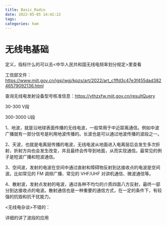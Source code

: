 ```yaml
---
title: Basic_Radio
date: 2022-05-05 14:42:22
tags:
categories: ham
---
```

# 无线电基础

定义，指标什么的可以去<中华人民共和国无线电频率划分规定>里查看

工信部文件：https://www.miit.gov.cn/jgsj/wgj/kpzs/art/2022/art_c1ffd3c47e3f455dad38246579092136.html

查询无线电发射设备型号核准信息：https://ythzxfw.miit.gov.cn/resultQuery

30-300 V段

300-3000 U段

1、地波，就是沿地球表面传播的无线电波，一般常用于中近距离通信。例如中波广播就有一部分信号是利用地波传播的。长波也是可以通过地波传播的波段之一。

2、天波，也就是电离层传播的电波，无线电波从地面进入电离层后会发生多次折射，折射方向也会发生改变，并且最终会传导到地面，从而实现通信。最常见的例子是短波广播和短波通信。
 
3、空间波，发射的电波在空间中通过直射和障碍物反射到达接收点的电波是空间波。比如常见的 FM 调频广播、常见的 VHF/UHF 对讲机通信、微波通信等。

4、散射波，发射点发射的电波，通过各种不均匀的介质四面八方反射，最终一部分到达接收点的电波。散射通信也是一种重要的通信方式，在一定的条件下，有较强的抗毁和抗干扰能力。

<无线电杂谈>不错的：

详细的讲了波段的应用